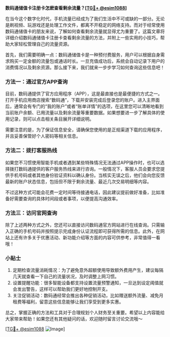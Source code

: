 **数码通储值卡注册卡怎麽查看剩余流量？[[TG💪+ @esim1088](https://t.me/s/esim1088)]**

在当今这个数字化时代，手机流量已经成为了我们生活中不可或缺的一部分。无论是刷视频、玩游戏还是处理工作文件，都离不开稳定的网络支持。而对于经常使用数码通储值卡的朋友来说，了解如何查看剩余流量就显得尤为重要了。这篇文章将详细介绍数码通储值卡注册卡查看剩余流量的方法，并附上一些实用的小技巧，帮助大家轻松管理自己的流量资源。

首先，我们需要明确一点：数码通储值卡是一种预付费服务，用户可以根据自身需求购买一定金额的流量包或通话时长。一旦充值成功后，系统会自动记录下用户的消费情况以及剩余资源。那么接下来，我们就来一步步学习如何查询这些信息吧！

### 方法一：通过官方APP查询

目前，数码通提供了官方应用程序（APP），这是最直接也是最便捷的方式之一。打开手机应用商店搜索“数码通”，下载并安装完成后登录您的账户。进入主界面后，通常会有专门的“我的账户”或者“账单详情”的选项，在这里您可以清晰地看到当前账户余额、已用流量以及剩余流量等重要数据。如果想要进一步了解具体的使用记录，则可以点击相关条目展开详细说明。

需要注意的是，为了保证信息安全，请确保您使用的是正规渠道下载的应用程序，并且妥善保管好个人密码等相关信息。

### 方法二：拨打客服热线

如果您不习惯使用智能手机或者遇到某些特殊情况无法通过APP操作时，也可以选择拨打数码通提供的客户服务热线来进行咨询。一般情况下，客服人员会要求您提供手机号码或者其他身份验证资料以确认身份。当核实无误之后，他们会向您反馈最新的账户状态信息，包括但不限于剩余流量、最近几次交易明细等内容。

不过这种方式可能会花费一定时间等待接通电话，因此建议提前做好准备，比如准备好需要查询的具体时间段或者事项，以便提高沟通效率。

### 方法三：访问官网查询

除了上述两种方式之外，您还可以直接访问数码通官方网站进行在线查询。只需输入正确的手机号码并按照提示完成身份认证流程即可获得所需的信息。此外，在网站上还有许多关于优惠活动、新功能介绍等方面的内容可供参考，非常值得一看哦！

### 小贴士

1. 定期检查流量消耗情况：为了避免意外超额使用导致额外费用产生，建议每隔几天就查看一下自己的流量状况，及时调整上网习惯。
2. 设置提醒功能：很多智能设备都支持设置流量预警通知，一旦达到设定阈值就会发出警告，这样可以帮助我们更好地控制开支。
3. 关注促销活动：数码通经常会推出各种促销活动，比如赠送额外流量、减免月租费等福利，留意这些信息能够让我们享受到更多实惠。

总之，掌握正确的方法和工具对于合理规划个人财务至关重要。希望以上内容能给大家带来帮助！如果您还有其他疑问的话，欢迎随时留言讨论交流哦～

[[TG💪+ @esim1088](https://t.me/s/esim1088) ![Image](https://i.postimg.cc/4NQfJmqS/Snipaste-2025-05-13-00-14-12.png)]